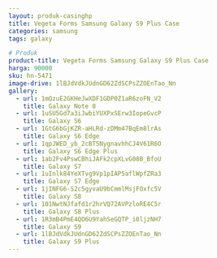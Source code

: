 ```yaml
---
layout: produk-casinghp
title: Vegeta Forms Samsung Galaxy S9 Plus Case
categories: samsung
tags: galaxy

# Produk
product-title: Vegeta Forms Samsung Galaxy S9 Plus Case
harga: 90000
sku: hn-5471
image-drive: 1lBJdVdkJUdnGD62ZdSCPsZZOEnTao_Nn
gallery:
  - url: 1mQzuE2GKHeJwXDF1GDP0Z1aR6zoFN_V2
    title: Galaxy Note 8
  - url: 1uSU5Gd7a3iJwbiYUXPxSErw3IopeGvcP
    title: Galaxy S6
  - url: 1GtG6bGjKZR-aHLRd-zDMm47BqEm8lrAs
    title: Galaxy S6 Edge
  - url: 1qpJWED_yb_2cBT5NygnavhhCJ4V61R6O
    title: Galaxy S6 Edge Plus
  - url: 1ab2Fv4PswCBhiJAFk2cpXLvG08B_BfoU
    title: Galaxy S7
  - url: 1uInlk84YeXTvg9Vp1pIAP5aflWpfZRa3
    title: Galaxy S7 Edge
  - url: 1jINFG6-S2c5gyvaU9bCmmlMsjFOxfc5V
    title: Galaxy S8
  - url: 101NwtNJfafd1r2hrVQ72AVPzloRE4C5r
    title: Galaxy S8 Plus
  - url: 1R3mB4PmE4QO6U9YahSeGQTP_i0ljzNH7
    title: Galaxy S9
  - url: 1lBJdVdkJUdnGD62ZdSCPsZZOEnTao_Nn
    title: Galaxy S9 Plus
---
```

